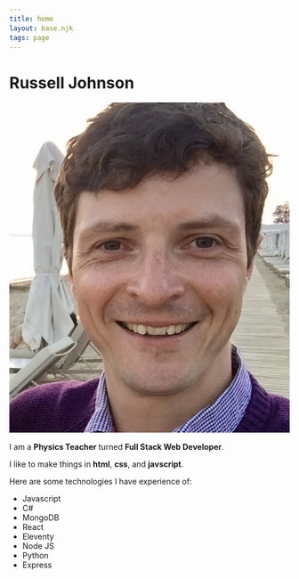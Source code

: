 ```yaml
---
title: home
layout: base.njk
tags: page
---
```


# Russell Johnson

![profile picture](./images/profile.JPG)

I am a **Physics Teacher** turned **Full Stack Web Developer**.

I like to make things in **html**, **css**, and **javscript**.

Here are some technologies I have experience of:

- Javascript
- C#
- MongoDB
- React
- Eleventy
- Node JS
- Python
- Express
